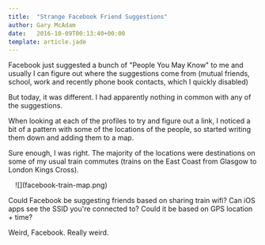 ```yaml
---
title:  "Strange Facebook Friend Suggestions"
author: Gary McAdam
date:   2016-10-09T00:13:40+00:00
template: article.jade
---
```


Facebook just suggested a bunch of "People You May Know"
<span class="more"></span> to me and usually I
can figure out where the suggestions come from (mutual friends, school, work
and recently phone book contacts, which I quickly disabled)

But today, it was different. I had apparently nothing in common with any
of the suggestions.

When looking at each of the profiles to try and figure out a link,
I noticed a bit of a pattern with some of the locations of the people, so
started writing them down and adding them to a map.

Sure enough, I was right. The majority of the locations were destinations
on some of my usual train commutes (trains on the East Coast from Glasgow
to London Kings Cross).

<div class="img-cap" style="margin: 1em;">
    ![](facebook-train-map.png)
</div>

Could Facebook be suggesting friends based on sharing train wifi? Can iOS
apps see the SSID you're connected to? Could it be based on GPS location + time?

Weird, Facebook. Really weird.

